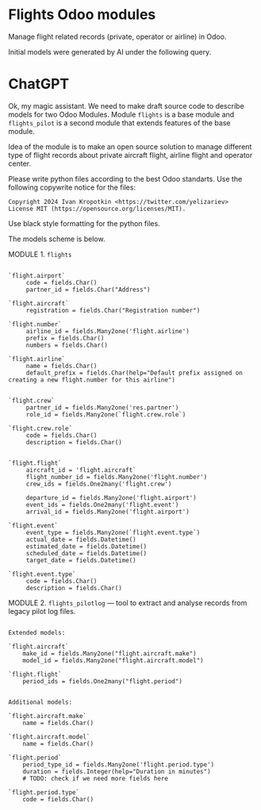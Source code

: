 # Flights Odoo modules

Manage flight related records (private, operator or airline) in Odoo.

Initial models were generated by AI under the following query.

# ChatGPT

Ok, my magic assistant. We need to make draft source code to describe models for two Odoo Modules. Module `flights` is a base module and `flights_pilot` is a second module that extends features of the base module.

Idea of the module is to make an open source solution to manage different type of flight records about private aircraft flight, airline flight and operator center.


Please write python files according to the best Odoo standarts. Use the following copywrite notice for the files:

```
Copyright 2024 Ivan Kropotkin <https://twitter.com/yelizariev>
License MIT (https://opensource.org/licenses/MIT).
```

Use black style formatting for the python files.

The models scheme is below.

MODULE 1. `flights`

```

`flight.airport`
     code = fields.Char()
     partner_id = fields.Char("Address")

`flight.aircraft`
     registration = fields.Char("Registration number")

`flight.number`
     airline_id = fields.Many2one('flight.airline')
     prefix = fields.Char()
     numbers = fields.Char()

`flight.airline`
     name = fields.Char()
     default_prefix = fields.Char(help="Default prefix assigned on creating a new flight.number for this airline")


`flight.crew`
     partner_id = fields.Many2one('res.partner')
     role_id = fields.Many2one(`flight.crew.role`)

`flight.crew.role`
     code = fields.Char()
     description = fields.Char()


`flight.flight`
     aircraft_id = 'flight.aircraft`
     flight_number_id = fields.Many2one('flight.number')
     crew_ids = fields.One2many('flight.crew')

     departure_id = fields.Many2one('flight.airport')
     event_ids = fields.One2many('flight.event')
     arrival_id = fields.Many2one('flight.airport')

`flight.event`
     event_type = fields.Many2one(`flight.event.type`)
     actual_date = fields.Datetime()
     estimated_date = fields.Datetime()
     scheduled_date = fields.Datetime()
     target_date = fields.Datetime()

`flight.event.type`
     code = fields.Char()
     description = fields.Char()

```

MODULE 2. `flights_pilotlog` — tool to extract and analyse records from legacy pilot log files.

```

Extended models:

`flight.aircraft`
    make_id = fields.Many2one("flight.aircraft.make")
    model_id = fields.Many2one("flight.aircraft.model")

`flight.flight`
    period_ids = fields.One2many("flight.period")


Additional models:

`flight.aircraft.make`
    name = fields.Char()

`flight.aircraft.model`
    name = fields.Char()

`flight.period`
    period_type_id = fields.Many2one('flight.period.type')
    duration = fields.Integer(help="Duration in minutes")
    # TODO: check if we need more fields here

`flight.period.type`
    code = fields.Char()

```
